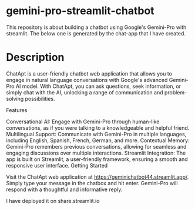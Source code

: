 # gemini-pro-streamlit-chatbot
This repository is about building a chatbot using Google's Gemini-Pro with streamlit.
The below one is generated by the chat-app that I have created.
# Description
ChatApt is a user-friendly chatbot web application that allows you to engage in natural language conversations with Google's advanced Gemini-Pro AI model. With ChatApt, you can ask questions, seek information, or simply chat with the AI, unlocking a range of communication and problem-solving possibilities.

Features

Conversational AI: Engage with Gemini-Pro through human-like conversations, as if you were talking to a knowledgeable and helpful friend.
Multilingual Support: Communicate with Gemini-Pro in multiple languages, including English, Spanish, French, German, and more.
Contextual Memory: Gemini-Pro remembers previous conversations, allowing for seamless and engaging discussions over multiple interactions.
Streamlit Integration: The app is built on Streamlit, a user-friendly framework, ensuring a smooth and responsive user interface.
Getting Started

Visit the ChatApt web application at https://geminichatbot44.streamlit.app/. Simply type your message in the chatbox and hit enter. Gemini-Pro will respond with a thoughtful and informative reply.

I have deployed it on share.streamlit.io
